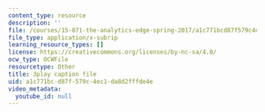 ```yaml
---
content_type: resource
description: ''
file: /courses/15-071-the-analytics-edge-spring-2017/a1c771bcd87f579c4ec1da8d2fffde4e_Goi9xfybb80.srt
file_type: application/x-subrip
learning_resource_types: []
license: https://creativecommons.org/licenses/by-nc-sa/4.0/
ocw_type: OCWFile
resourcetype: Other
title: 3play caption file
uid: a1c771bc-d87f-579c-4ec1-da8d2fffde4e
video_metadata:
  youtube_id: null
---
```


